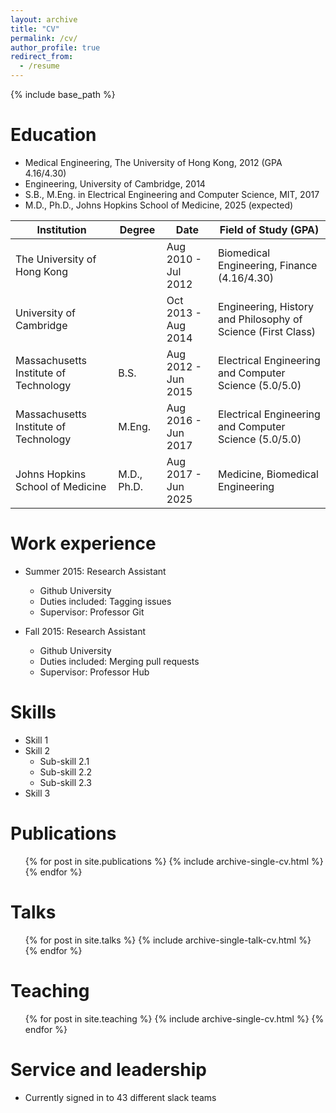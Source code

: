 ```yaml
---
layout: archive
title: "CV"
permalink: /cv/
author_profile: true
redirect_from:
  - /resume
---
```


{% include base_path %}

Education
======
* Medical Engineering, The University of Hong Kong, 2012 (GPA 4.16/4.30)
* Engineering, University of Cambridge, 2014
* S.B., M.Eng. in Electrical Engineering and Computer Science, MIT, 2017
* M.D., Ph.D., Johns Hopkins School of Medicine, 2025 (expected)


| Institution            | Degree  |  Date    |  Field of Study  (GPA) |
| --------         | ------ | --------- | --------------------------------------------------- |
| The University of Hong Kong   |   |   Aug 2010 - Jul 2012 |   Biomedical Engineering, Finance (4.16/4.30)                     |
| University of Cambridge   |   |   Oct 2013 - Aug 2014 |   Engineering, History and Philosophy of Science (First Class)        |
| Massachusetts Institute of Technology  | B.S.  |   Aug 2012 - Jun 2015 |   Electrical Engineering and Computer Science (5.0/5.0)        |
| Massachusetts Institute of Technology  | M.Eng.  |   Aug 2016 - Jun 2017 |   Electrical Engineering and Computer Science (5.0/5.0)        |
| Johns Hopkins School of Medicine  | M.D., Ph.D.  |   Aug 2017 - Jun 2025 |   Medicine, Biomedical Engineering       |


Work experience
======
* Summer 2015: Research Assistant
  * Github University
  * Duties included: Tagging issues
  * Supervisor: Professor Git

* Fall 2015: Research Assistant
  * Github University
  * Duties included: Merging pull requests
  * Supervisor: Professor Hub
  
Skills
======
* Skill 1
* Skill 2
  * Sub-skill 2.1
  * Sub-skill 2.2
  * Sub-skill 2.3
* Skill 3

Publications
======
  <ul>{% for post in site.publications %}
    {% include archive-single-cv.html %}
  {% endfor %}</ul>
  
Talks
======
  <ul>{% for post in site.talks %}
    {% include archive-single-talk-cv.html %}
  {% endfor %}</ul>
  
Teaching
======
  <ul>{% for post in site.teaching %}
    {% include archive-single-cv.html %}
  {% endfor %}</ul>
  
Service and leadership
======
* Currently signed in to 43 different slack teams
